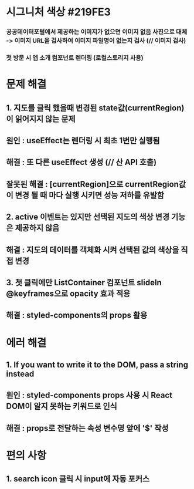 # 시그니처 색상 #219FE3

### 공공데이터포털에서 제공하는 이미지가 없으면 이미지 없음 사진으로 대체 -> 이미지 URL을 검사하여 이미지 파일명이 없는지 검사 (// 이미지 검사)

### 첫 방문 시 엡 소개 컴포넌트 렌더링 (로컬스토리지 사용)

# 문제 해결
## 1. 지도를 클릭 했을때 변경된 state값(currentRegion)이 읽어지지 않는 문제
## 원인 : useEffect는 렌더링 시 최초 1번만 실행됨
## 해결 : 또 다른 useEffect 생성 (// 산 API 호출)
## 잘못된 해결 : [currentRegion]으로 currentRegion값이 변경 될 때 마다 실행 시키면 성능 저하를 유발함

## 2. active 이벤트는 있지만 선택된 지도의 색상 변경 기능은 제공하지 않음
## 해결 : 지도의 데이터를 객체화 시켜 선택된 값의 색상을 직접 변경

## 3. 첫 클릭에만 ListContainer 컴포넌트 slideIn @keyframes으로 opacity 효과 적용
## 해결 : styled-components의 props 활용

# 에러 해결
## 1. If you want to write it to the DOM, pass a string instead
## 원인 : styled-components props 사용 시 React DOM이 알지 못하는 키워드로 인식
## 해결 : props로 전달하는 속성 변수명 앞에 '$' 작성

# 편의 사항
## 1. search icon 클릭 시 input에 자동 포커스